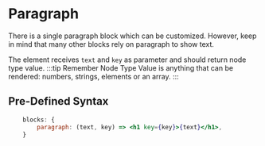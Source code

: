 # Paragraph

There is a single paragraph block which can be customized. However, keep in mind that many other blocks rely on paragraph to show text.

The element receives `text` and `key` as parameter and should return node type value.
:::tip Remember
Node Type Value is anything that can be rendered: numbers, strings, elements or an array.
:::

## Pre-Defined Syntax

```jsx
	blocks: {
		paragraph: (text, key) => <h1 key={key}>{text}</h1>,
	}
```

